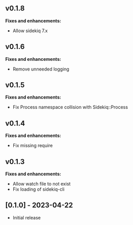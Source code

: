 ## v0.1.8

**Fixes and enhancements:**

- Allow sidekiq 7.x

## v0.1.6

**Fixes and enhancements:**

- Remove unneeded logging

## v0.1.5

**Fixes and enhancements:**

- Fix Process namespace collision with Sidekiq::Process

## v0.1.4

**Fixes and enhancements:**

- Fix missing require

## v0.1.3

**Fixes and enhancements:**

- Allow watch file to not exist
- Fix loading of sidekiq-cli

## [0.1.0] - 2023-04-22

- Initial release
